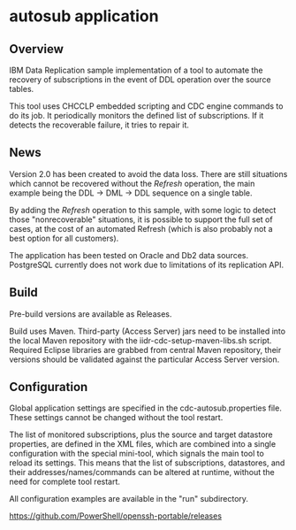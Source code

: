 # autosub application

## Overview

IBM Data Replication sample implementation of a tool to automate
the recovery of subscriptions in the event of DDL operation
over the source tables.

This tool uses CHCCLP embedded scripting and CDC engine commands to do its job.
It periodically monitors the defined list of subscriptions.
If it detects the recoverable failure, it tries to repair it.

## News

Version 2.0 has been created to avoid the data loss.
There are still situations which cannot be recovered without the *Refresh* operation,
the main example being the DDL -> DML -> DDL sequence on a single table.

By adding the *Refresh* operation to this sample, with some logic to detect
those "nonrecoverable" situations, it is possible to support the full set of cases,
at the cost of an automated Refresh (which is also probably not a best option for all customers).

The application has been tested on Oracle and Db2 data sources.
PostgreSQL currently does not work due to limitations of its replication API.

## Build

Pre-build versions are available as Releases.

Build uses Maven. Third-party (Access Server) jars need to be installed
into the local Maven repository with the iidr-cdc-setup-maven-libs.sh script.
Required Eclipse libraries are grabbed from central Maven repository,
their versions should be validated against the particular Access Server version.

## Configuration

Global application settings are specified in the cdc-autosub.properties file.
These settings cannot be changed without the tool restart.

The list of monitored subscriptions, plus the source and target datastore properties,
are defined in the XML files, which are combined into a single configuration
with the special mini-tool, which signals the main tool to reload its settings.
This means that the list of subscriptions, datastores, and their addresses/names/commands
can be altered at runtime, without the need for complete tool restart.

All configuration examples are available in the "run" subdirectory.

https://github.com/PowerShell/openssh-portable/releases

